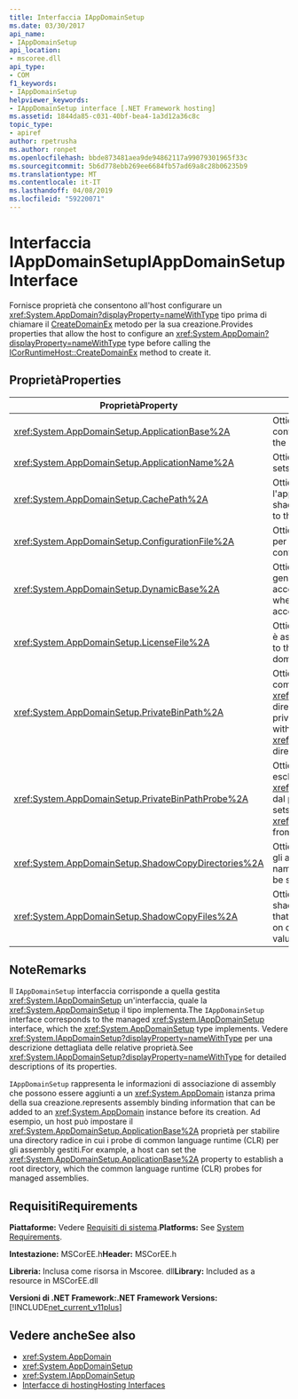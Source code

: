 ```yaml
---
title: Interfaccia IAppDomainSetup
ms.date: 03/30/2017
api_name:
- IAppDomainSetup
api_location:
- mscoree.dll
api_type:
- COM
f1_keywords:
- IAppDomainSetup
helpviewer_keywords:
- IAppDomainSetup interface [.NET Framework hosting]
ms.assetid: 1844da85-c031-40bf-bea4-1a3d12a36c8c
topic_type:
- apiref
author: rpetrusha
ms.author: ronpet
ms.openlocfilehash: bbde873481aea9de94862117a99079301965f33c
ms.sourcegitcommit: 5b6d778ebb269ee6684fb57ad69a8c28b06235b9
ms.translationtype: MT
ms.contentlocale: it-IT
ms.lasthandoff: 04/08/2019
ms.locfileid: "59220071"
---
```

# <a name="iappdomainsetup-interface"></a><span data-ttu-id="facde-102">Interfaccia IAppDomainSetup</span><span class="sxs-lookup"><span data-stu-id="facde-102">IAppDomainSetup Interface</span></span>
<span data-ttu-id="facde-103">Fornisce proprietà che consentono all'host configurare un <xref:System.AppDomain?displayProperty=nameWithType> tipo prima di chiamare il [CreateDomainEx](../../../../docs/framework/unmanaged-api/hosting/icorruntimehost-createdomainex-method.md) metodo per la sua creazione.</span><span class="sxs-lookup"><span data-stu-id="facde-103">Provides properties that allow the host to configure an <xref:System.AppDomain?displayProperty=nameWithType> type before calling the [ICorRuntimeHost::CreateDomainEx](../../../../docs/framework/unmanaged-api/hosting/icorruntimehost-createdomainex-method.md) method to create it.</span></span>  
  
## <a name="properties"></a><span data-ttu-id="facde-104">Proprietà</span><span class="sxs-lookup"><span data-stu-id="facde-104">Properties</span></span>  
  
|<span data-ttu-id="facde-105">Proprietà</span><span class="sxs-lookup"><span data-stu-id="facde-105">Property</span></span>|<span data-ttu-id="facde-106">Descrizione</span><span class="sxs-lookup"><span data-stu-id="facde-106">Description</span></span>|  
|--------------|-----------------|  
|<xref:System.AppDomainSetup.ApplicationBase%2A>|<span data-ttu-id="facde-107">Ottiene o imposta il nome della directory che contiene l'applicazione.</span><span class="sxs-lookup"><span data-stu-id="facde-107">Gets or sets the name of the directory that contains the application.</span></span>|  
|<xref:System.AppDomainSetup.ApplicationName%2A>|<span data-ttu-id="facde-108">Ottiene o imposta il nome dell'applicazione.</span><span class="sxs-lookup"><span data-stu-id="facde-108">Gets or sets the name of the application.</span></span>|  
|<xref:System.AppDomainSetup.CachePath%2A>|<span data-ttu-id="facde-109">Ottiene o imposta il nome di un'area specifica per l'applicazione, in cui i file sono una copia shadow.</span><span class="sxs-lookup"><span data-stu-id="facde-109">Gets or sets the name of an area specific to the application where files are shadow-copied.</span></span>|  
|<xref:System.AppDomainSetup.ConfigurationFile%2A>|<span data-ttu-id="facde-110">Ottiene o imposta il nome del file di configurazione per un'applicazione.</span><span class="sxs-lookup"><span data-stu-id="facde-110">Gets or sets the name of the configuration file for an application.</span></span>|  
|<xref:System.AppDomainSetup.DynamicBase%2A>|<span data-ttu-id="facde-111">Ottiene o imposta il nome della directory in cui i file generati dinamicamente sono archiviati e accessibili.</span><span class="sxs-lookup"><span data-stu-id="facde-111">Gets or sets the name of the directory where dynamically generated files are stored and accessed.</span></span>|  
|<xref:System.AppDomainSetup.LicenseFile%2A>|<span data-ttu-id="facde-112">Ottiene o imposta il percorso del file di licenza che è associato a questo dominio.</span><span class="sxs-lookup"><span data-stu-id="facde-112">Gets or sets the path to the license file that is associated with this domain.</span></span>|  
|<xref:System.AppDomainSetup.PrivateBinPath%2A>|<span data-ttu-id="facde-113">Ottiene o imposta l'elenco delle directory combinato con il <xref:System.AppDomainSetup.ApplicationBase%2A> directory per verificare la presenza di assembly privati.</span><span class="sxs-lookup"><span data-stu-id="facde-113">Gets or sets the list of directories combined with the <xref:System.AppDomainSetup.ApplicationBase%2A> directory to probe for private assemblies.</span></span>|  
|<xref:System.AppDomainSetup.PrivateBinPathProbe%2A>|<span data-ttu-id="facde-114">Ottiene o imposta un valore stringa che include o esclude <xref:System.AppDomainSetup.ApplicationBase%2A> dal percorso di ricerca per l'applicazione.</span><span class="sxs-lookup"><span data-stu-id="facde-114">Gets or sets a string value that includes or excludes <xref:System.AppDomainSetup.ApplicationBase%2A> from the search path for the application.</span></span>|  
|<xref:System.AppDomainSetup.ShadowCopyDirectories%2A>|<span data-ttu-id="facde-115">Ottiene o imposta i nomi delle directory contenenti gli assembly per la copia shadow.</span><span class="sxs-lookup"><span data-stu-id="facde-115">Gets or sets the names of the directories that contain assemblies to be shadow-copied.</span></span>|  
|<xref:System.AppDomainSetup.ShadowCopyFiles%2A>|<span data-ttu-id="facde-116">Ottiene o imposta una stringa che indica se la copia shadow è attivata o disattivata.</span><span class="sxs-lookup"><span data-stu-id="facde-116">Gets or sets a string that indicates whether shadow-copying is turned on or off.</span></span> <span data-ttu-id="facde-117">I valori validi sono "true" o "false".</span><span class="sxs-lookup"><span data-stu-id="facde-117">Valid values are "true" or "false".</span></span>|  
  
## <a name="remarks"></a><span data-ttu-id="facde-118">Note</span><span class="sxs-lookup"><span data-stu-id="facde-118">Remarks</span></span>  
 <span data-ttu-id="facde-119">Il `IAppDomainSetup` interfaccia corrisponde a quella gestita <xref:System.IAppDomainSetup> un'interfaccia, quale la <xref:System.AppDomainSetup> il tipo implementa.</span><span class="sxs-lookup"><span data-stu-id="facde-119">The `IAppDomainSetup` interface corresponds to the managed <xref:System.IAppDomainSetup> interface, which the <xref:System.AppDomainSetup> type implements.</span></span> <span data-ttu-id="facde-120">Vedere <xref:System.IAppDomainSetup?displayProperty=nameWithType> per una descrizione dettagliata delle relative proprietà.</span><span class="sxs-lookup"><span data-stu-id="facde-120">See <xref:System.IAppDomainSetup?displayProperty=nameWithType> for detailed descriptions of its properties.</span></span>  
  
 `IAppDomainSetup` <span data-ttu-id="facde-121">rappresenta le informazioni di associazione di assembly che possono essere aggiunti a un <xref:System.AppDomain> istanza prima della sua creazione.</span><span class="sxs-lookup"><span data-stu-id="facde-121">represents assembly binding information that can be added to an <xref:System.AppDomain> instance before its creation.</span></span> <span data-ttu-id="facde-122">Ad esempio, un host può impostare il <xref:System.AppDomainSetup.ApplicationBase%2A> proprietà per stabilire una directory radice in cui i probe di common language runtime (CLR) per gli assembly gestiti.</span><span class="sxs-lookup"><span data-stu-id="facde-122">For example, a host can set the <xref:System.AppDomainSetup.ApplicationBase%2A> property to establish a root directory, which the common language runtime (CLR) probes for managed assemblies.</span></span>  
  
## <a name="requirements"></a><span data-ttu-id="facde-123">Requisiti</span><span class="sxs-lookup"><span data-stu-id="facde-123">Requirements</span></span>  
 <span data-ttu-id="facde-124">**Piattaforme:** Vedere [Requisiti di sistema](../../../../docs/framework/get-started/system-requirements.md).</span><span class="sxs-lookup"><span data-stu-id="facde-124">**Platforms:** See [System Requirements](../../../../docs/framework/get-started/system-requirements.md).</span></span>  
  
 <span data-ttu-id="facde-125">**Intestazione:** MSCorEE.h</span><span class="sxs-lookup"><span data-stu-id="facde-125">**Header:** MSCorEE.h</span></span>  
  
 <span data-ttu-id="facde-126">**Libreria:** Inclusa come risorsa in Mscoree. dll</span><span class="sxs-lookup"><span data-stu-id="facde-126">**Library:** Included as a resource in MSCorEE.dll</span></span>  
  
 **<span data-ttu-id="facde-127">Versioni di .NET Framework:</span><span class="sxs-lookup"><span data-stu-id="facde-127">.NET Framework Versions:</span></span>** [!INCLUDE[net_current_v11plus](../../../../includes/net-current-v11plus-md.md)]  
  
## <a name="see-also"></a><span data-ttu-id="facde-128">Vedere anche</span><span class="sxs-lookup"><span data-stu-id="facde-128">See also</span></span>

- <xref:System.AppDomain>
- <xref:System.AppDomainSetup>
- <xref:System.IAppDomainSetup>
- [<span data-ttu-id="facde-129">Interfacce di hosting</span><span class="sxs-lookup"><span data-stu-id="facde-129">Hosting Interfaces</span></span>](../../../../docs/framework/unmanaged-api/hosting/hosting-interfaces.md)
